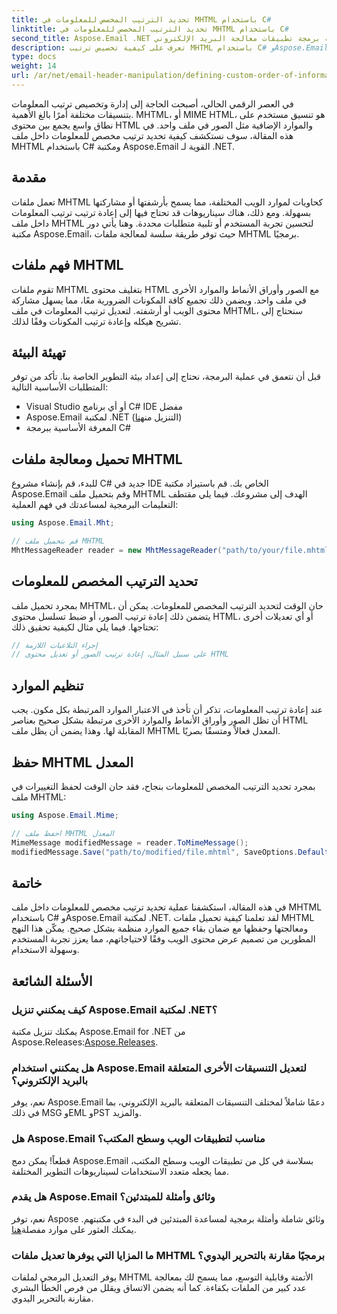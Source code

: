 ```yaml
---
title: تحديد الترتيب المخصص للمعلومات في MHTML باستخدام C#
linktitle: تحديد الترتيب المخصص للمعلومات في MHTML باستخدام C#
second_title: Aspose.Email .NET واجهة برمجة تطبيقات معالجة البريد الإلكتروني
description: تعرف على كيفية تخصيص ترتيب MHTML باستخدام C# وAspose.Email لـ .NET. دليل خطوة بخطوة مع التعليمات البرمجية لترتيب المعلومات بكفاءة. تعزيز تجربة المستخدم الآن!
type: docs
weight: 14
url: /ar/net/email-header-manipulation/defining-custom-order-of-information-in-mhtml-with-csharp/
---
```


في العصر الرقمي الحالي، أصبحت الحاجة إلى إدارة وتخصيص ترتيب المعلومات بتنسيقات مختلفة أمرًا بالغ الأهمية. MHTML، أو MIME HTML، هو تنسيق مستخدم على نطاق واسع يجمع بين محتوى HTML والموارد الإضافية مثل الصور في ملف واحد. في هذه المقالة، سوف نستكشف كيفية تحديد ترتيب مخصص للمعلومات داخل ملف MHTML باستخدام C# ومكتبة Aspose.Email القوية لـ .NET.

## مقدمة

تعمل ملفات MHTML كحاويات لموارد الويب المختلفة، مما يسمح بأرشفتها أو مشاركتها بسهولة. ومع ذلك، هناك سيناريوهات قد تحتاج فيها إلى إعادة ترتيب ترتيب المعلومات داخل ملف MHTML لتحسين تجربة المستخدم أو تلبية متطلبات محددة. وهنا يأتي دور مكتبة Aspose.Email، حيث توفر طريقة سلسة لمعالجة ملفات MHTML برمجيًا.

## فهم ملفات MHTML

تقوم ملفات MHTML بتغليف محتوى HTML مع الصور وأوراق الأنماط والموارد الأخرى في ملف واحد. ويضمن ذلك تجميع كافة المكونات الضرورية معًا، مما يسهل مشاركة محتوى الويب أو أرشفته. لتعديل ترتيب المعلومات في ملف MHTML، سنحتاج إلى تشريح هيكله وإعادة ترتيب المكونات وفقًا لذلك.

## تهيئة البيئة

قبل أن نتعمق في عملية البرمجة، نحتاج إلى إعداد بيئة التطوير الخاصة بنا. تأكد من توفر المتطلبات الأساسية التالية:

- Visual Studio أو أي برنامج C# IDE مفضل
-  Aspose.Email لمكتبة .NET (التنزيل من[هنا](https://releases.aspose.com/email/net))
- المعرفة الأساسية ببرمجة C#

## تحميل ومعالجة ملفات MHTML

للبدء، قم بإنشاء مشروع C# جديد في IDE الخاص بك. قم باستيراد مكتبة Aspose.Email وقم بتحميل ملف MHTML الهدف إلى مشروعك. فيما يلي مقتطف التعليمات البرمجية لمساعدتك في فهم العملية:

```csharp
using Aspose.Email.Mht;

// قم بتحميل ملف MHTML
MhtMessageReader reader = new MhtMessageReader("path/to/your/file.mhtml");
```

## تحديد الترتيب المخصص للمعلومات

بمجرد تحميل ملف MHTML، حان الوقت لتحديد الترتيب المخصص للمعلومات. يمكن أن يتضمن ذلك إعادة ترتيب الصور، أو ضبط تسلسل محتوى HTML، أو أي تعديلات أخرى تحتاجها. فيما يلي مثال لكيفية تحقيق ذلك:

```csharp
// إجراء التلاعبات اللازمة
// على سبيل المثال، إعادة ترتيب الصور أو تعديل محتوى HTML
```

## تنظيم الموارد

عند إعادة ترتيب المعلومات، تذكر أن تأخذ في الاعتبار الموارد المرتبطة بكل مكون. يجب أن تظل الصور وأوراق الأنماط والموارد الأخرى مرتبطة بشكل صحيح بعناصر HTML المقابلة لها. وهذا يضمن أن يظل ملف MHTML المعدل فعالاً ومتسقًا بصريًا.

## حفظ MHTML المعدل

بمجرد تحديد الترتيب المخصص للمعلومات بنجاح، فقد حان الوقت لحفظ التغييرات في ملف MHTML:

```csharp
using Aspose.Email.Mime;

// احفظ ملف MHTML المعدل
MimeMessage modifiedMessage = reader.ToMimeMessage();
modifiedMessage.Save("path/to/modified/file.mhtml", SaveOptions.DefaultMhtml);
```

## خاتمة

في هذه المقالة، استكشفنا عملية تحديد ترتيب مخصص للمعلومات داخل ملف MHTML باستخدام C# وAspose.Email لمكتبة .NET. لقد تعلمنا كيفية تحميل ملفات MHTML ومعالجتها وحفظها مع ضمان بقاء جميع الموارد منظمة بشكل صحيح. يمكّن هذا النهج المطورين من تصميم عرض محتوى الويب وفقًا لاحتياجاتهم، مما يعزز تجربة المستخدم وسهولة الاستخدام.

## الأسئلة الشائعة

### كيف يمكنني تنزيل Aspose.Email لمكتبة .NET؟

 يمكنك تنزيل مكتبة Aspose.Email for .NET من Aspose.Releases:[Aspose.Releases](https://releases.aspose.com/email/net/).

### هل يمكنني استخدام Aspose.Email لتعديل التنسيقات الأخرى المتعلقة بالبريد الإلكتروني؟

نعم، يوفر Aspose.Email دعمًا شاملاً لمختلف التنسيقات المتعلقة بالبريد الإلكتروني، بما في ذلك MSG وEML وPST والمزيد.

### هل Aspose.Email مناسب لتطبيقات الويب وسطح المكتب؟

قطعاً! يمكن دمج Aspose.Email بسلاسة في كل من تطبيقات الويب وسطح المكتب، مما يجعله متعدد الاستخدامات لسيناريوهات التطوير المختلفة.

### هل يقدم Aspose.Email وثائق وأمثلة للمبتدئين؟

نعم، توفر Aspose وثائق شاملة وأمثلة برمجية لمساعدة المبتدئين في البدء في مكتبتهم. يمكنك العثور على موارد مفصلة[هنا](https://reference.aspose.com/email/net/).

### ما المزايا التي يوفرها تعديل ملفات MHTML برمجيًا مقارنة بالتحرير اليدوي؟

يوفر التعديل البرمجي لملفات MHTML الأتمتة وقابلية التوسع، مما يسمح لك بمعالجة عدد كبير من الملفات بكفاءة. كما أنه يضمن الاتساق ويقلل من فرص الخطأ البشري مقارنة بالتحرير اليدوي.
